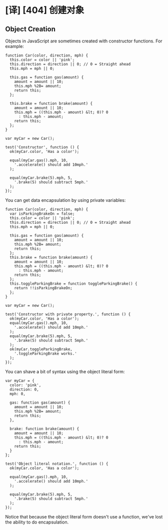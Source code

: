# [译] [404] 创建对象

## Object Creation

Objects in JavaScript are sometimes created with constructor functions. For example:

    function Car(color, direction, mph) {
      this.color = color || 'pink';
      this.direction = direction || 0; // 0 = Straight ahead
      this.mph = mph || 0;

      this.gas = function gas(amount) {
        amount = amount || 10;
        this.mph %2B= amount;
        return this;
      };

      this.brake = function brake(amount) {
        amount = amount || 10;
        this.mph = ((this.mph - amount) &lt; 0)? 0
          : this.mph - amount;
        return this;
      };
    }

    var myCar = new Car();

    test('Constructor', function () {
      ok(myCar.color, 'Has a color');

      equal(myCar.gas().mph, 10,
        '.accelerate() should add 10mph.'
      );

      equal(myCar.brake(5).mph, 5,
        '.brake(5) should subtract 5mph.'
      );
    });

You can get data encapsulation by using private variables:

    function Car(color, direction, mph) {
      var isParkingBrakeOn = false;
      this.color = color || 'pink';
      this.direction = direction || 0; // 0 = Straight ahead
      this.mph = mph || 0;

      this.gas = function gas(amount) {
        amount = amount || 10;
        this.mph %2B= amount;
        return this;
      };
      this.brake = function brake(amount) {
        amount = amount || 10;
        this.mph = ((this.mph - amount) &lt; 0)? 0
          : this.mph - amount;
        return this;
      };
      this.toggleParkingBrake = function toggleParkingBrake() {
        return !!isParkingBrakeOn;
      };
    }

    var myCar = new Car();

    test('Constructor with private property.', function () {
      ok(myCar.color, 'Has a color');
      equal(myCar.gas().mph, 10,
        '.accelerate() should add 10mph.'
      );
      equal(myCar.brake(5).mph, 5,
        '.brake(5) should subtract 5mph.'
      );
      ok(myCar.toggleParkingBrake,
        '.toggleParkingBrake works.'
      );
    });

You can shave a bit of syntax using the object literal form:

    var myCar = {
      color: 'pink',
      direction: 0,
      mph: 0,

      gas: function gas(amount) {
        amount = amount || 10;
        this.mph %2B= amount;
        return this;
      },

      brake: function brake(amount) {
        amount = amount || 10;
        this.mph = ((this.mph - amount) &lt; 0)? 0
          : this.mph - amount;
        return this;
      }
    };

    test('Object literal notation.', function () {
      ok(myCar.color, 'Has a color');

      equal(myCar.gas().mph, 10,
        '.accelerate() should add 10mph.'
      );

      equal(myCar.brake(5).mph, 5,
        '.brake(5) should subtract 5mph.'
      );
    });

Notice that because the object literal form doesn't use a function, we've lost the ability to do encapsulation.
